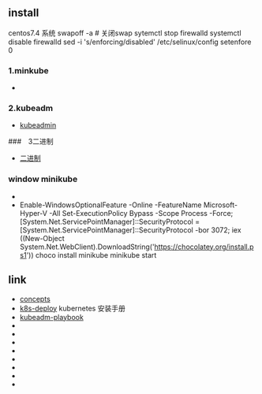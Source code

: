 




## install

centos7.4 系统
swapoff -a  # 关闭swap
sytemctl stop firewalld
systemctl disable firewalld
sed -i 's/enforcing/disabled' /etc/selinux/config
setenfore 0


### 1.minkube
- [](https://kubernetes.io/zh/docs/tasks/tools/install-minikube/)

### 2.kubeadm
- [kubeadmin](kubeadm)


###　3二进制
- [二进制](https://www.cnblogs.com/lonelyxmas/p/10621762.html)



### window minikube
- [](https://minikube.sigs.k8s.io/docs/drivers/hyperv/)
- [](https://minikube.sigs.k8s.io/docs/start/)
Enable-WindowsOptionalFeature -Online -FeatureName Microsoft-Hyper-V -All
Set-ExecutionPolicy Bypass -Scope Process -Force; [System.Net.ServicePointManager]::SecurityProtocol = [System.Net.ServicePointManager]::SecurityProtocol -bor 3072; iex ((New-Object System.Net.WebClient).DownloadString('https://chocolatey.org/install.ps1'))
choco install minikube
minikube start

## link
- [concepts](https://kubernetes.io/zh/docs/concepts/)
- [k8s-deploy](https://github.com/cookcodeblog/k8s-deploy/blob/master/kubeadm_v1.13.0/03_install_kubernetes.sh) kubernetes 安装手册
- [kubeadm-playbook](https://github.com/ReSearchITEng/kubeadm-playbook/tree/master/demo)
- []()
- []()
- []()
- []()
- []()
- []()
- []()
- []()